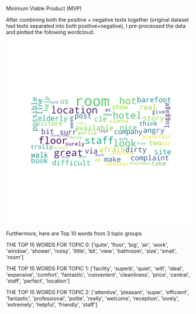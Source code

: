 Minimum Viable Product (MVP)

After combining both the positive + negative texts together (original dataset had texts separated into both positive+negative), I pre-processed the data
and plotted the following wordcloud.

![Cleaned Dataset Wordcloud](https://github.com/munwonjj/NLP_Project/blob/main/wordcloud.png)


Furthermore, here are Top 10 words from 3 topic groups

THE TOP 15 WORDS FOR TOPIC 0:
['quite', 'floor', 'big', 'air', 'work', 'window', 'shower', 'noisy', 'little', 'bit', 'view', 'bathroom', 'size', 'small', 'room']


THE TOP 15 WORDS FOR TOPIC 1:
['facility', 'superb', 'quiet', 'wifi', 'ideal', 'expensive', 'comfort', 'fantastic', 'convenient', 'cleanliness', 'price', 'central', 'staff', 'perfect', 'location']


THE TOP 15 WORDS FOR TOPIC 2:
['attentive', 'pleasant', 'super', 'efficient', 'fantastic', 'professional', 'polite', 'really', 'welcome', 'reception', 'lovely', 'extremely', 'helpful', 'friendly', 'staff']

